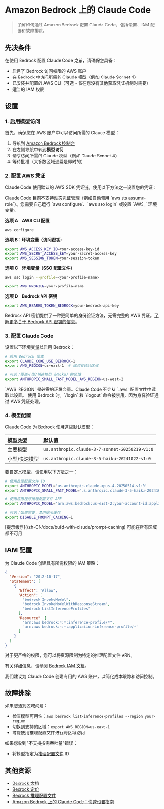 # Amazon Bedrock 上的 Claude Code

> 了解如何通过 Amazon Bedrock 配置 Claude Code，包括设置、IAM 配置和故障排除。

## 先决条件

在使用 Bedrock 配置 Claude Code 之前，请确保您具备：

* 启用了 Bedrock 访问权限的 AWS 账户
* 在 Bedrock 中访问所需的 Claude 模型（例如 Claude Sonnet 4）
* 已安装并配置的 AWS CLI（可选 - 仅在您没有其他获取凭证机制时需要）
* 适当的 IAM 权限

## 设置

### 1. 启用模型访问

首先，确保您在 AWS 账户中可以访问所需的 Claude 模型：

1. 导航到 [Amazon Bedrock 控制台](https://console.aws.amazon.com/bedrock/)
2. 在左侧导航中转到**模型访问**
3. 请求访问所需的 Claude 模型（例如 Claude Sonnet 4）
4. 等待批准（大多数区域通常是即时的）

### 2. 配置 AWS 凭证

Claude Code 使用默认的 AWS SDK 凭证链。使用以下方法之一设置您的凭证：

<Note>
  Claude Code 目前不支持动态凭证管理（例如自动调用 `aws sts assume-role`）。您需要自己运行 `aws configure`、`aws sso login` 或设置 `AWS_` 环境变量。
</Note>

**选项 A：AWS CLI 配置**

```bash
aws configure
```

**选项 B：环境变量（访问密钥）**

```bash
export AWS_ACCESS_KEY_ID=your-access-key-id
export AWS_SECRET_ACCESS_KEY=your-secret-access-key
export AWS_SESSION_TOKEN=your-session-token
```

**选项 C：环境变量（SSO 配置文件）**

```bash
aws sso login --profile=<your-profile-name>

export AWS_PROFILE=your-profile-name
```

**选项 D：Bedrock API 密钥**

```bash
export AWS_BEARER_TOKEN_BEDROCK=your-bedrock-api-key
```

Bedrock API 密钥提供了一种更简单的身份验证方法，无需完整的 AWS 凭证。[了解更多关于 Bedrock API 密钥的信息](https://aws.amazon.com/blogs/machine-learning/accelerate-ai-development-with-amazon-bedrock-api-keys/)。

### 3. 配置 Claude Code

设置以下环境变量以启用 Bedrock：

```bash
# 启用 Bedrock 集成
export CLAUDE_CODE_USE_BEDROCK=1
export AWS_REGION=us-east-1  # 或您首选的区域

# 可选：覆盖小型/快速模型（Haiku）的区域
export ANTHROPIC_SMALL_FAST_MODEL_AWS_REGION=us-west-2
```

<Note>
  `AWS_REGION` 是必需的环境变量。Claude Code 不会从 `.aws` 配置文件中读取此设置。
</Note>

<Note>
  使用 Bedrock 时，`/login` 和 `/logout` 命令被禁用，因为身份验证通过 AWS 凭证处理。
</Note>

### 4. 模型配置

Claude Code 为 Bedrock 使用这些默认模型：

| 模型类型    | 默认值                                            |
| :------ | :--------------------------------------------- |
| 主要模型    | `us.anthropic.claude-3-7-sonnet-20250219-v1:0` |
| 小型/快速模型 | `us.anthropic.claude-3-5-haiku-20241022-v1:0`  |

要自定义模型，请使用以下方法之一：

```bash
# 使用推理配置文件 ID
export ANTHROPIC_MODEL='us.anthropic.claude-opus-4-20250514-v1:0'
export ANTHROPIC_SMALL_FAST_MODEL='us.anthropic.claude-3-5-haiku-20241022-v1:0'

# 使用应用程序推理配置文件 ARN
export ANTHROPIC_MODEL='arn:aws:bedrock:us-east-2:your-account-id:application-inference-profile/your-model-id'

# 可选：如果需要，禁用提示缓存
export DISABLE_PROMPT_CACHING=1
```

<Note>
  [提示缓存](/zh-CN/docs/build-with-claude/prompt-caching) 可能在所有区域都不可用
</Note>

## IAM 配置

为 Claude Code 创建具有所需权限的 IAM 策略：

```json
{
  "Version": "2012-10-17",
  "Statement": [
    {
      "Effect": "Allow",
      "Action": [
        "bedrock:InvokeModel",
        "bedrock:InvokeModelWithResponseStream",
        "bedrock:ListInferenceProfiles"
      ],
      "Resource": [
        "arn:aws:bedrock:*:*:inference-profile/*",
        "arn:aws:bedrock:*:*:application-inference-profile/*"
      ]
    }
  ]
}
```

对于更严格的权限，您可以将资源限制为特定的推理配置文件 ARN。

有关详细信息，请参阅 [Bedrock IAM 文档](https://docs.aws.amazon.com/bedrock/latest/userguide/security-iam.html)。

<Note>
  我们建议为 Claude Code 创建专用的 AWS 账户，以简化成本跟踪和访问控制。
</Note>

## 故障排除

如果您遇到区域问题：

* 检查模型可用性：`aws bedrock list-inference-profiles --region your-region`
* 切换到支持的区域：`export AWS_REGION=us-east-1`
* 考虑使用推理配置文件进行跨区域访问

如果您收到"不支持按需吞吐量"错误：

* 将模型指定为[推理配置文件](https://docs.aws.amazon.com/bedrock/latest/userguide/inference-profiles-support.html) ID

## 其他资源

* [Bedrock 文档](https://docs.aws.amazon.com/bedrock/)
* [Bedrock 定价](https://aws.amazon.com/bedrock/pricing/)
* [Bedrock 推理配置文件](https://docs.aws.amazon.com/bedrock/latest/userguide/inference-profiles-support.html)
* [Amazon Bedrock 上的 Claude Code：快速设置指南](https://community.aws/content/2tXkZKrZzlrlu0KfH8gST5Dkppq/claude-code-on-amazon-bedrock-quick-setup-guide)
